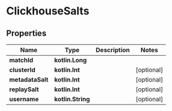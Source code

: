 
# ClickhouseSalts

## Properties
| Name | Type | Description | Notes |
| ------------ | ------------- | ------------- | ------------- |
| **matchId** | **kotlin.Long** |  |  |
| **clusterId** | **kotlin.Int** |  |  [optional] |
| **metadataSalt** | **kotlin.Int** |  |  [optional] |
| **replaySalt** | **kotlin.Int** |  |  [optional] |
| **username** | **kotlin.String** |  |  [optional] |



